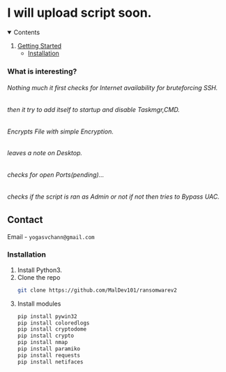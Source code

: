 # I will upload script soon.





<details open="open">
  <summary>Contents</summary>
  <ol>
    <li>
      <a href="#getting-started">Getting Started</a>
      <ul>
        <li><a href="#installation">Installation</a></li>
      </ul>
    </li>
  </ol>
</details>


### What is interesting?
###### Nothing much it first checks for Internet availability for bruteforcing SSH.
###### then it try to add itself to startup and disable Taskmgr,CMD.
###### Encrypts File with simple Encryption.
###### leaves a note on Desktop.
###### checks for open Ports(pending)...
###### checks if the script is ran as Admin or not if not then tries to Bypass UAC.




## Contact

Email - `yogasvchann@gmail.com`

### Installation

1. Install Python3.
2. Clone the repo
   ```sh
   git clone https://github.com/MalDev101/ransomwarev2
   ```
3. Install modules
   ```sh
   pip install pywin32
   pip install coloredlogs
   pip install cryptodome
   pip install crypto
   pip install nmap
   pip install paramiko
   pip install requests 
   pip install netifaces
   ```
